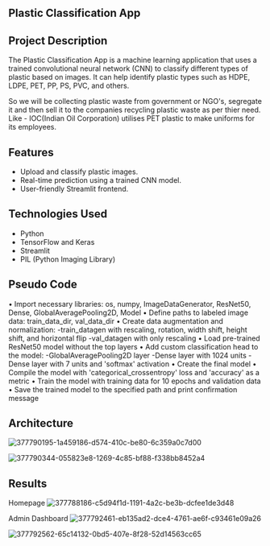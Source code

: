 ## Plastic Classification App

## Project Description

The Plastic Classification App is a machine learning application that uses a trained convolutional neural network (CNN) to classify different types of plastic based on images. It can help identify plastic types such as HDPE, LDPE, PET, PP, PS, PVC, and others.

So we will be collecting plastic waste from government or NGO's, segregate it and then sell it to the companies recycling plastic waste as per thier need. Like - IOC(Indian Oil Corporation) utilises PET plastic to make uniforms for its employees.

## Features

- Upload and classify plastic images.
- Real-time prediction using a trained CNN model.
- User-friendly Streamlit frontend.

## Technologies Used
- Python
- TensorFlow and Keras
- Streamlit
- PIL (Python Imaging Library)

## Pseudo Code

• Import necessary libraries: os, numpy, ImageDataGenerator, ResNet50, Dense, GlobalAveragePooling2D, Model
• Define paths to labeled image data: train_data_dir, val_data_dir
• Create data augmentation and normalization:
-train_datagen with rescaling, rotation, width shift, height shift, and horizontal flip
-val_datagen with only rescaling
• Load pre-trained ResNet50 model without the top layers
• Add custom classification head to the model:
-GlobalAveragePooling2D layer
-Dense layer with 1024 units
-Dense layer with 7 units and 'softmax' activation
• Create the final model
• Compile the model with 'categorical_crossentropy' loss and 'accuracy' as a metric
• Train the model with training data for 10 epochs and validation data
• Save the trained model to the specified path and print confirmation message

## Architecture
![377790195-1a459186-d574-410c-be80-6c359a0c7d00](https://github.com/user-attachments/assets/3f5f784c-f59f-4c75-b4d6-713ac2cf86f3)


![377790344-055823e8-1269-4c85-bf88-f338bb8452a4](https://github.com/user-attachments/assets/0c2348d3-3c50-43b0-b8f1-9ad5da555218)

## Results
 Homepage
![377788186-c5d94f1d-1191-4a2c-be3b-dcfee1de3d48](https://github.com/user-attachments/assets/be03708a-ed90-44e3-a533-298a1ed31f0f)

 Admin Dashboard
![377792461-eb135ad2-dce4-4761-ae6f-c93461e09a26](https://github.com/user-attachments/assets/dfd88cb4-ec65-47a8-8ca6-f6cb46722084)

![377792562-65c14132-0bd5-407e-8f28-52d14563cc65](https://github.com/user-attachments/assets/f8fb9437-e8c4-4788-b094-77b35bdc64c9)



